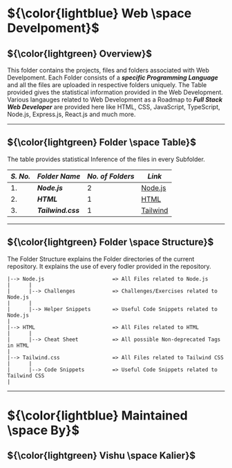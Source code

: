 # ${\color{lightblue} Web \space Develpoment}$

## ${\color{lightgreen} Overview}$

This folder contains the projects, files and folders associated with Web Develpoment. Each Folder consists of a ***specific Programming Language*** and all the
files are uploaded in respective folders uniquely. The Table provided gives the statistical information provided in the Web Development. Various langauges related to Web Development as a Roadmap to ***Full Stack Web Developer*** are provided here like HTML, CSS, JavaScript, TypeScript, Node.js, Express.js, React.js and much more.

------

## ${\color{lightgreen} Folder \space Table}$

The table provides statistical Inference of the files in every Subfolder.

| ***S. No.*** | ***Folder Name*** | ***No. of Folders*** | ***Link***
|-|-|-|-|
| 1. | ***Node.js*** | 2 | [Node.js](https://github.com/VishuKalier2003/Web-Development/tree/main/Node.js)  |
| 2. | ***HTML*** | 1 | [HTML](https://github.com/VishuKalier2003/Web-Development/tree/main/HTML)    |
| 3. | ***Tailwind.css*** | 1 | [Tailwind]() |


------

## ${\color{lightgreen} Folder \space Structure}$

The Folder Structure explains the Folder directories of the current repository. It explains the use of every fodler provided in the repository.


    |--> Node.js                      => All Files related to Node.js
    |      |
    |      |--> Challenges            => Challenges/Exercises related to Node.js
    |      |
    |      |--> Helper Snippets       => Useful Code Snippets related to Node.js
    |
    |--> HTML                         => All Files related to HTML
    |      |
    |      |--> Cheat Sheet           => All possible Non-deprecated Tags in HTML 
    |
    |--> Tailwind.css                 => All Files related to Tailwind CSS
    |      |
    |      |--> Code Snippets         => Useful Code Snippets related to Tailwind CSS
    |


------

# ${\color{lightblue} Maintained \space By}$
## ${\color{lightgreen} Vishu \space Kalier}$



